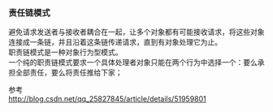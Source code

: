 ### 责任链模式  
避免请求发送者与接收者耦合在一起，让多个对象都有可能接收请求，将这些对象连接成一条链，并且沿着这条链传递请求，直到有对象处理它为止。  
职责链模式是一种对象行为型模式。  
 一个纯的职责链模式要求一个具体处理者对象只能在两个行为中选择一个：要么承担全部责任，要么将责任推给下家；  
 
参考  
http://blog.csdn.net/qq_25827845/article/details/51959801  
